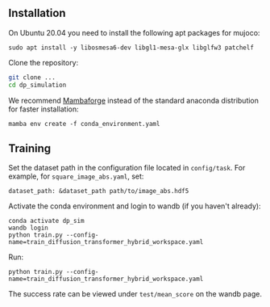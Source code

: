 ## Installation

On Ubuntu 20.04 you need to install the following apt packages for mujoco:
```console
sudo apt install -y libosmesa6-dev libgl1-mesa-glx libglfw3 patchelf
```

Clone the repository:
```bash
git clone ...
cd dp_simulation
```

We recommend [Mambaforge](https://github.com/conda-forge/miniforge#mambaforge) instead of the standard anaconda distribution for faster installation: 
```console
mamba env create -f conda_environment.yaml
```

## Training

Set the dataset path in the configuration file located in `config/task`. For example, for `square_image_abs.yaml`, set:
```console
dataset_path: &dataset_path path/to/image_abs.hdf5
```

Activate the conda environment and login to wandb (if you haven't already):
```console
conda activate dp_sim
wandb login
python train.py --config-name=train_diffusion_transformer_hybrid_workspace.yaml
```
Run:
```console
python train.py --config-name=train_diffusion_transformer_hybrid_workspace.yaml
```
The success rate can be viewed under `test/mean_score` on the wandb page.
